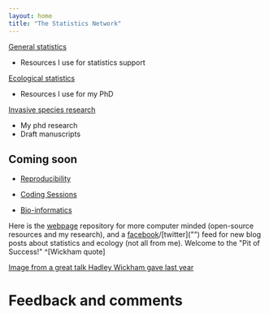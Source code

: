```yaml
---
layout: home
title: "The Statistics Network"
---
```


[General statistics](https://davan690.github.io/2019-04-25-General-statistics/)
- Resources I use for statistics support

[Ecological statistics](https://davan690.github.io/2019-04-27-Ecological-statistics/)
- Resources I use for my PhD

[Invasive species research](https://davan690.github.io/2019-04-30-Invasive-species-modeling/)
- My phd research
- Draft manuscripts

## Coming soon

- [Reproducibility]("")

- [Coding Sessions]("")

- [Bio-informatics]("")

Here is the [webpage]("https://github.com/davan690/davan690.github.io/") repository for more computer minded (open-source resources and my research), and a [facebook]("https://www.facebook.com/StatisticsNetwork/")/[twitter]("") feed for new blog posts about statistics and ecology (not all from me). Welcome to the "Pit of Success!" ^[Wickham quote]

[Image from a great talk Hadley Wickham gave last year](https://i.imgur.com/7J1bEaJ.mp4)

# Feedback and comments
